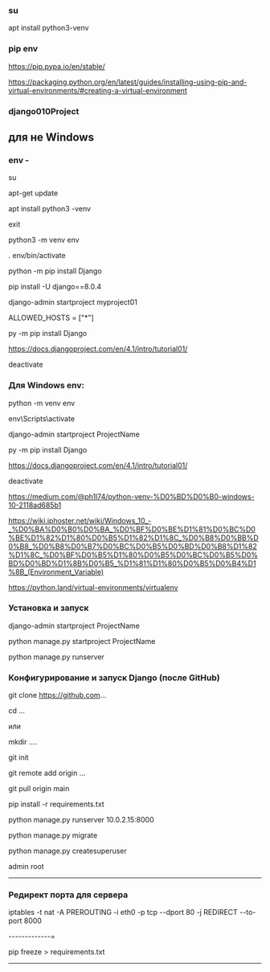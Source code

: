 ### su



apt install python3-venv


### pip env


https://pip.pypa.io/en/stable/

https://packaging.python.org/en/latest/guides/installing-using-pip-and-virtual-environments/#creating-a-virtual-environment



### django010Project

## для не Windows
### env -  

su

apt-get update

apt install python3 -venv

exit

python3 -m venv env

. env/bin/activate


python -m pip install Django

pip install -U django==8.0.4

django-admin startproject myproject01

ALLOWED_HOSTS = ["*"]

py -m pip install Django

https://docs.djangoproject.com/en/4.1/intro/tutorial01/

deactivate

### Для Windows env: 

python -m venv env

env\Scripts\activate

django-admin startproject ProjectName

py -m pip install Django

https://docs.djangoproject.com/en/4.1/intro/tutorial01/

deactivate

https://medium.com/@ph1l74/python-venv-%D0%BD%D0%B0-windows-10-2118ad685b1 

https://wiki.iphoster.net/wiki/Windows_10_-_%D0%BA%D0%B0%D0%BA_%D0%BF%D0%BE%D1%81%D0%BC%D0%BE%D1%82%D1%80%D0%B5%D1%82%D1%8C_%D0%B8%D0%BB%D0%B8_%D0%B8%D0%B7%D0%BC%D0%B5%D0%BD%D0%B8%D1%82%D1%8C_%D0%BF%D0%B5%D1%80%D0%B5%D0%BC%D0%B5%D0%BD%D0%BD%D1%8B%D0%B5_%D1%81%D1%80%D0%B5%D0%B4%D1%8B_(Environment_Variable)

https://python.land/virtual-environments/virtualenv


### Установка и запуск

django-admin startproject ProjectName

python manage.py startproject ProjectName


python manage.py runserver


### Конфигурирование и запуск Django (после GitHub)


git clone https://github.com...

cd ... 

или

mkdir ....

git init

git remote add origin ...

git pull origin main

pip install -r requirements.txt

python manage.py runserver 10.0.2.15:8000

python manage.py migrate

python manage.py createsuperuser

admin root

------------

### Редирект порта для сервера
iptables -t nat -A PREROUTING -i eth0 -p tcp --dport 80 -j REDIRECT --to-port 8000

-------------=

pip freeze > requirements.txt


--------------------


